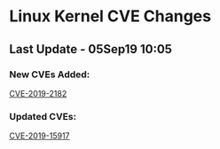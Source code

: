 
# **Linux Kernel CVE Changes**

## Last Update - 05Sep19 10:05

### **New CVEs Added:**

[CVE-2019-2182](cves/CVE-2019-2182)  


### **Updated CVEs:**

[CVE-2019-15917](cves/CVE-2019-15917)  
